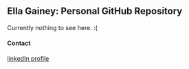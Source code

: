 ## Ella Gainey: Personal GitHub Repository 

Currently nothing to see here. :( 

#### Contact

[linkedIn profile](https://www.linkedin.com/in/ella-gainey/)

